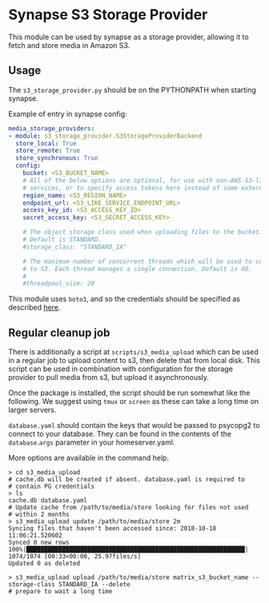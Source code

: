 Synapse S3 Storage Provider
===========================

This module can be used by synapse as a storage provider, allowing it to fetch
and store media in Amazon S3.


Usage
-----

The `s3_storage_provider.py` should be on the PYTHONPATH when starting
synapse.

Example of entry in synapse config:

```yaml
media_storage_providers:
- module: s3_storage_provider.S3StorageProviderBackend
  store_local: True
  store_remote: True
  store_synchronous: True
  config:
    bucket: <S3_BUCKET_NAME>
    # All of the below options are optional, for use with non-AWS S3-like
    # services, or to specify access tokens here instead of some external method.
    region_name: <S3_REGION_NAME>
    endpoint_url: <S3_LIKE_SERVICE_ENDPOINT_URL>
    access_key_id: <S3_ACCESS_KEY_ID>
    secret_access_key: <S3_SECRET_ACCESS_KEY>

    # The object storage class used when uploading files to the bucket.
    # Default is STANDARD.
    #storage_class: "STANDARD_IA"

    # The maximum number of concurrent threads which will be used to connect
    # to S3. Each thread manages a single connection. Default is 40.
    #
    #threadpool_size: 20
```

This module uses `boto3`, and so the credentials should be specified as
described [here](https://boto3.readthedocs.io/en/latest/guide/configuration.html#guide-configuration).

Regular cleanup job
-------------------

There is additionally a script at `scripts/s3_media_upload` which can be used
in a regular job to upload content to s3, then delete that from local disk.
This script can be used in combination with configuration for the storage
provider to pull media from s3, but upload it asynchronously.

Once the package is installed, the script should be run somewhat like the
following. We suggest using `tmux` or `screen` as these can take a long time
on larger servers.

`database.yaml` should contain the keys that would be passed to psycopg2 to
connect to your database. They can be found in the contents of the
`database`.`args` parameter in your homeserver.yaml.

More options are available in the command help.

```
> cd s3_media_upload
# cache.db will be created if absent. database.yaml is required to
# contain PG credentials
> ls
cache.db database.yaml
# Update cache from /path/to/media/store looking for files not used
# within 2 months
> s3_media_upload update /path/to/media/store 2m
Syncing files that haven't been accessed since: 2018-10-18 11:06:21.520602
Synced 0 new rows
100%|█████████████████████████████████████████████████████████████| 1074/1074 [00:33<00:00, 25.97files/s]
Updated 0 as deleted

> s3_media_upload upload /path/to/media/store matrix_s3_bucket_name --storage-class STANDARD_IA --delete
# prepare to wait a long time
```
